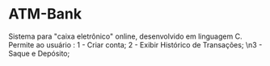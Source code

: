 # ATM-Bank
Sistema para "caixa eletrônico" online, desenvolvido em linguagem C.
Permite ao usuário :
  1 - Criar conta;
  2 - Exibir Histórico de Transações;
  \n3 - Saque e Depósito;
